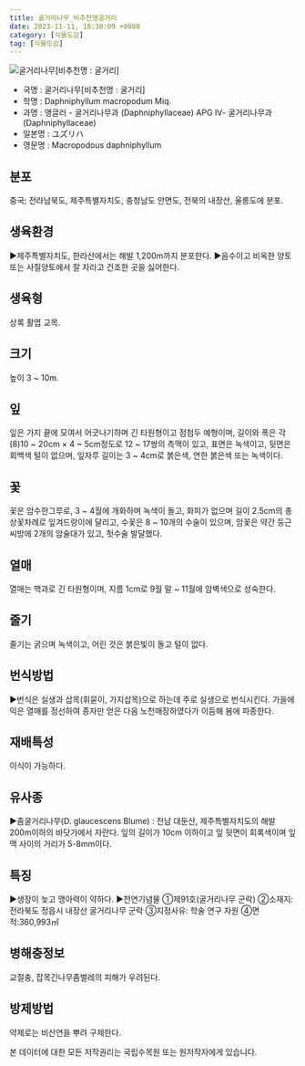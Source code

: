 ```yaml
---
title: 굴거리나무_비추천명굴거리
date: 2023-11-11, 18:30:09 +0800
category: [식물도감]
tag: [식물도감]
---
```




![굴거리나무[비추천명 : 굴거리]](http://www.nature.go.kr/fileUpload/plants/basic/Daphniphyllaceae/Daphniphyllum/6972/1_th2.JPG)
- 국명 : 굴거리나무[비추천명 : 굴거리]
- 학명 : Daphniphyllum macropodum Miq.
- 과명 : 앵글러 - 굴거리나무과 (Daphniphyllaceae) APG Ⅳ- 굴거리나무과 (Daphniphyllaceae)
- 일본명 : ユズリハ
- 영문명 : Macropodous daphniphyllum


## 분포
중국; 전라남북도, 제주특별자치도, 충청남도 안면도, 전북의 내장산, 울릉도에 분포.
## 생육환경
▶제주특별자치도, 한라산에서는 해발 1,200m까지 분포한다.▶음수이고 비옥한 양토 또는 사질양토에서 잘 자라고 건조한 곳을 싫어한다.
## 생육형
상록 활엽 교목.
## 크기
높이 3 ~ 10m.
## 잎
잎은 가지 끝에 모여서 어긋나기하며 긴 타원형이고 점첨두 예형이며, 길이와 폭은 각 (8)10 ~ 20cm × 4 ~ 5cm정도로 12 ~ 17쌍의 측맥이 있고, 표면은 녹색이고, 뒷면은 회백색 털이 없으며, 잎자루 길이는 3 ~ 4cm로 붉은색, 연한 붉은색 또는 녹색이다.
## 꽃
꽃은 암수한그루로, 3 ~ 4월에 개화하며 녹색이 돌고, 화피가 없으며 길이 2.5cm의 총상꽃차례로 잎겨드랑이에 달리고, 수꽃은 8 ~ 10개의 수술이 있으며, 암꽃은 약간 둥근 씨방에 2개의 암술대가 있고, 헛수술 발달했다.
## 열매
열매는 핵과로 긴 타원형이며, 지름 1cm로 9월 말 ~ 11월에 암벽색으로 성숙한다.
## 줄기
줄기는 굵으며 녹색이고, 어린 것은 붉은빛이 돌고 털이 없다.
## 번식방법
▶번식은 실생과 삽목(휘묻이, 가지삽목)으로 하는데 주로 실생으로 번식시킨다. 가을에 익은 열매를 정선하여 종자만 얻은 다음 노천매장하였다가 이듬해 봄에 파종한다.
## 재배특성
이식이 가능하다.
## 유사종
▶좀굴거리나무(D. glaucescens Blume) : 전남 대둔산, 제주특별자치도의 해발 200m이하의 바닷가에서 자란다. 잎의 길이가 10cm 이하이고 잎 뒷면이 회록색이며 잎맥 사이의 거리가 5-8mm이다.
## 특징
▶생장이 늦고 맹아력이 약하다.▶천연기념물  ①제91호(굴거리나무 군락) ②소재지:전라북도 정읍시 내장산 굴거리나무 군락 ③지정사유: 학술 연구 자원  ④면적:360,993㎡
## 병해충정보
교절충, 잡목긴나무좀벌레의 피해가 우려된다.
## 방제방법
약제로는 비산연을 뿌려 구제한다.






본 데이터에 대한 모든 저작권리는 국립수목원 또는 원저작자에게 있습니다.
